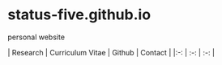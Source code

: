 # status-five.github.io
personal website

| Research | Curriculum Vitae | Github | Contact |
|:-: | :-: | :-: | 

